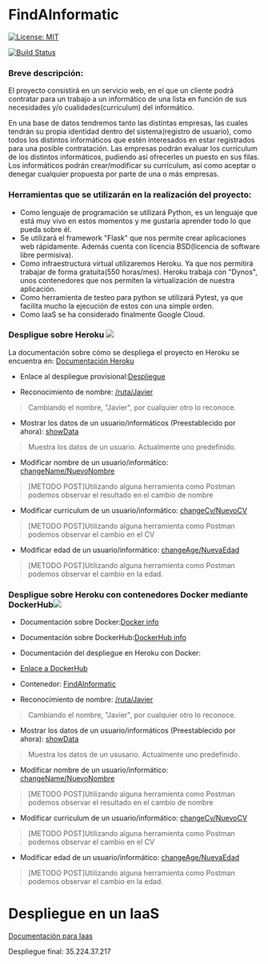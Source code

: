 # FindAInformatic

[![License: MIT](https://img.shields.io/badge/License-MIT-yellow.svg)](https://opensource.org/licenses/MIT)

[![Build Status](https://travis-ci.org/JotaGalera/FindAInformatic.svg?branch=master)](https://travis-ci.org/JotaGalera/FindAInformatic)


### Breve descripción:
El proyecto consistirá en un servicio web, en el que un cliente podrá contratar para un trabajo a un informático de una lista en función de sus necesidades y/o cualidades(currículum) del informático.

En una base de datos tendremos tanto las distintas empresas, las cuales tendrán su propia identidad dentro del sistema(registro de usuario), como todos los distintos informáticos que estén interesados en estar registrados para una posible contratación.
Las empresas podrán evaluar los currículum de los distintos informáticos, pudiendo así ofrecerles un puesto en sus filas.
Los informáticos podrán crear/modificar su currículum, así como aceptar o denegar cualquier propuesta por parte de una o más empresas.

### Herramientas que se utilizarán en la realización del proyecto:

- Como lenguaje de programación se utilizará Python, es un lenguaje que está muy vivo en estos momentos y me gustaría aprender todo lo que pueda sobre él.
- Se utilizará el framework "Flask" que nos permite crear aplicaciones web rápidamente. Además cuenta con licencia BSD(licencia de software libre permisiva).
- Como infraestructura virtual utilizaremos Heroku. Ya que nos permitirá trabajar de forma gratuita(550 horas/mes). Heroku trabaja con "Dynos", unos contenedores que nos permiten la virtualización de nuestra aplicación.
- Como herramienta de testeo para python se utilizará Pytest, ya que facilita mucho la ejecución de estos con una simple orden.
- Como IaaS se ha considerado finalmente Google Cloud.


### Despligue sobre Heroku [![](https://www.herokucdn.com/deploy/button.svg)](https://findainformatic.herokuapp.com/)

La documentación sobre cómo se despliega el proyecto en Heroku se encuentra en:
[Documentación Heroku](https://jotagalera.github.io/FindAInformatic/Heroku)

*  Enlace al despliegue provisional:[Despliegue](https://findainformatic.herokuapp.com/)

*  Reconocimiento de nombre: [/ruta/Javier](https://findainformatic.herokuapp.com/ruta/Javier)

> Cambiando el nombre, "Javier", por cualquier otro lo reconoce.

* Mostrar los datos de un usuario/informáticos (Preestablecido por ahora): [showData](https://findainformatic.herokuapp.com/showData)

> Muestra los datos de un usuario. Actualmente uno predefinido.

* Modificar nombre de un usuario/informático: [changeName/NuevoNombre](https://findainformatic.herokuapp.com/changeName)

> [METODO POST]Utilizando alguna herramienta como Postman podemos observar el resultado en el cambio de nombre

* Modificar curriculum de un usuario/informático: [changeCv/NuevoCV](https://findainformatic.herokuapp.com/)

> [METODO POST]Utilizando alguna herramienta como Postman podemos observar el cambio en el CV

* Modificar edad de un usuario/informático: [changeAge/NuevaEdad](https://findainformatic.herokuapp.com/)

> [METODO POST]Utilizando alguna herramienta como Postman podemos observar el cambio en la edad.

### Despligue sobre Heroku con contenedores Docker mediante DockerHub[![](https://www.herokucdn.com/deploy/button.svg)](https://docker-findainformatic.herokuapp.com/)

* Documentación sobre Docker:[Docker info](https://jotagalera.github.io/FindAInformatic/Docker)
* Documentación sobre DockerHub:[DockerHub info](https://jotagalera.github.io/FindAInformatic/DockerHub)
* Documentación del despliegue en Heroku con Docker:
* [Enlace a DockerHub](https://hub.docker.com/r/javier1994/findainformatic/)
*  Contenedor: [FindAInformatic](https://docker-findainformatic.herokuapp.com/)

*  Reconocimiento de nombre: [/ruta/Javier](https://docker-findainformatic.herokuapp.com/ruta/Javier)

> Cambiando el nombre, "Javier", por cualquier otro lo reconoce.

* Mostrar los datos de un usuario/informáticos (Preestablecido por ahora): [showData](https://docker-findainformatic.herokuapp.com/showData)

> Muestra los datos de un ususario. Actualmente uno predefinido.

* Modificar nombre de un usuario/informático: [changeName/NuevoNombre](https://docker-findainformatic.herokuapp.com/changeName/)

> [METODO POST]Utilizando alguna herramienta como Postman podemos observar el resultado en el cambio de nombre

* Modificar curriculum de un usuario/informático: [changeCv/NuevoCV](https://docker-findainformatic.herokuapp.com/changeCv/)

> [METODO POST]Utilizando alguna herramienta como Postman podemos observar el cambio en el CV

* Modificar edad de un usuario/informático: [changeAge/NuevaEdad](https://docker-findainformatic.herokuapp.com/changeAge/)

> [METODO POST]Utilizando alguna herramienta como Postman podemos observar el cambio en la edad.

# Despliegue en un IaaS

[Documentación para Iaas](https://jotagalera.github.io/FindAInformatic/IaaS)

Despliegue final: 35.224.37.217
